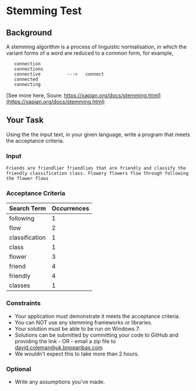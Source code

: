 # Stemming Test

## Background
A stemming algorithm is a process of linguistic normalisation, in which the variant forms of a word are reduced to a common form, for example,
````
   connection
   connections
   connective          --->   connect
   connected
   connecting
````
[See more here, Soure: https://xapian.org/docs/stemming.html](https://xapian.org/docs/stemming.html)
 
## Your Task
Using the the input text, in your given language, write a program that meets the acceptance criteria.

### Input
````
Friends are friendlier friendlies that are friendly and classify the friendly classification class. Flowery flowers flow through following the flower flows
````

### Acceptance Criteria
|Search Term      | Occurrences |
|-----------------|-------------|
| following       | 1           |
| flow            | 2           |
| classification  | 1           |
| class           | 1           |
| flower          | 3           |
| friend          | 4           |
| friendly        | 4           |
| classes         | 1           |


### Constraints
* Your application must demonstrate it meets the acceptance criteria.
* You can NOT use any stemming frameworks or libraries. 
* Your solution must be able to be run on Windows 7.
* Solutions can be submitted by committing your code to GitHub and providing the link - OR - email a zip file to david.coleman@uk.bnpparibas.com
* We wouldn't expect this to take more than 2 hours. 

### Optional
* Write any assumptions you've made.



